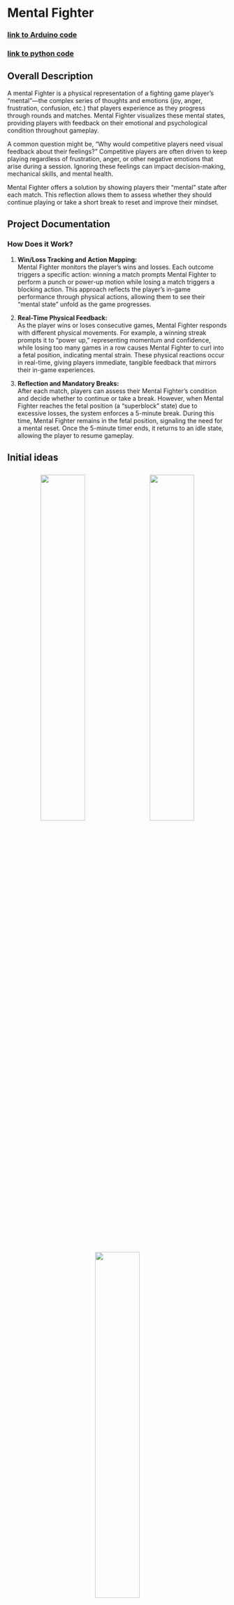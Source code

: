 # Mental Fighter 

### [link to Arduino code](https://github.com/AmanH41/CPSC599A3DOC/blob/cc9605b9d78068a5d29ef69d67d70569dc6ad710/A3.ino)
### [link to python code](https://github.com/AmanH41/CPSC599A3DOC/blob/cc9605b9d78068a5d29ef69d67d70569dc6ad710/599A3payerData.py)


## Overall Description
A mental Fighter is a physical representation of a fighting game player’s “mental”—the complex series of thoughts and emotions (joy, anger, frustration, confusion, etc.) that players experience as they progress through rounds and matches. Mental Fighter visualizes these mental states, providing players with feedback on their emotional and psychological condition throughout gameplay.

A common question might be, “Why would competitive players need visual feedback about their feelings?” Competitive players are often driven to keep playing regardless of frustration, anger, or other negative emotions that arise during a session. Ignoring these feelings can impact decision-making, mechanical skills, and mental health.

Mental Fighter offers a solution by showing players their “mental” state after each match. This reflection allows them to assess whether they should continue playing or take a short break to reset and improve their mindset.
## Project Documentation 
### How Does it Work?

1. **Win/Loss Tracking and Action Mapping:**  
Mental Fighter monitors the player’s wins and losses. Each outcome triggers a specific action: winning a match prompts Mental Fighter to perform a punch or power-up motion while losing a match triggers a blocking action. This approach reflects the player’s in-game performance through physical actions, allowing them to see their “mental state” unfold as the game progresses.

2. **Real-Time Physical Feedback:**  
As the player wins or loses consecutive games, Mental Fighter responds with different physical movements. For example, a winning streak prompts it to “power up,” representing momentum and confidence, while losing too many games in a row causes Mental Fighter to curl into a fetal position, indicating mental strain. These physical reactions occur in real-time, giving players immediate, tangible feedback that mirrors their in-game experiences.

3. **Reflection and Mandatory Breaks:**  
After each match, players can assess their Mental Fighter’s condition and decide whether to continue or take a break. However, when Mental Fighter reaches the fetal position (a “superblock” state) due to excessive losses, the system enforces a 5-minute break. During this time, Mental Fighter remains in the fetal position, signaling the need for a mental reset. Once the 5-minute timer ends, it returns to an idle state, allowing the player to resume gameplay.


## Initial ideas
<div style="text-align: center;">
    <img src="CPSC599A2Images/Assignment 2_241106_215100_1.jpg" style="width: 45%; height: auto; display: inline-block; margin: 10px;">
   <img src="CPSC599A2Images/Assignment 2_241106_215100_2.jpg" style="width: 45%; height: auto; display: inline-block; margin: 10px;">
    <img src="CPSC599A2Images/Assignment 2_241106_215100_3.jpg" style="width: 45%; height: auto; display: inline-block; margin: 10px;">
   <p> Initially, my ideas centered around creating a figure that would move based on some form of data—though I wasn't sure at the time what that data would represent. Other concepts included a physical representation of a person’s mental state, embodied by a “brain” that would animate, and a robot with hotspots around its body that would move or glow in response to data inputs.

As I refined these ideas, I focused more on concepts inspired by my passion for fighting games and competitive spirit. This led me to develop ideas that capture that drive, translating the emotional and mental intensity of gameplay into physical actions and expressions.</p>
</div>

## Prototypes 
<style>
  .prototype-images {
    width: auto;           /* Allow width to scale naturally */
    height: 25rem;         /* Set a consistent height for all images */
    max-width: 55%;        /* Limit the width to a reasonable percentage */
    display: inline-block;
    margin: 10px;
  }
</style>

<div style="text-align: center;">
  <img src="CPSC599A2Images/IMG_0336.PNG" class="prototype-images">
  <img src="CPSC599A2Images/IMG_0337.PNG" class="prototype-images">
  <img src="CPSC599A2Images/IMG_0338.PNG" class="prototype-images">
  <img src="CPSC599A2Images/IMG_0339.PNG" class="prototype-images">
  <p>
These early prototypes explored using a single servo to control the entire arm for punch and block actions. Initially, controlling the shoulder/upper arm was straightforward, but getting the forearm to move smoothly was challenging. I rigged a mechanism to keep the fist vertical relative to the shoulder, allowing it to transition easily between punch and block positions. However, the main issue was friction: as the arm moved horizontally, it often got caught on the edges of the cardboard base due to the angle and stability of the structure.

To reduce friction, I added tape, which helped when moving the arm manually. However, the servo motor couldn’t push and pull the arm effectively, as the structure’s alignment wasn’t precise enough, causing it to snag at certain points. The second prototype was essentially a 3D version of the first, which I hoped would have greater structural integrity. However, testing revealed similar issues with friction and alignment, preventing smooth movement.</p>
</div>

<div style="text-align: center;">
  <img src="CPSC599A2Images/IMG_0340.PNG" class="prototype-images">
  <img src="CPSC599A2Images/IMG_0341.PNG" class="prototype-images">
  <img src="CPSC599A2Images/IMG_0342.PNG" class="prototype-images">
  <img src="CPSC599A2Images/IMG_0343.PNG" class="prototype-images">
  <p>The third prototype served as a precursor to the final version. In this iteration, I decided to add an internal servo specifically for moving the forearm, which allowed for greater control of the entire arm and provided additional options for expressive actions.

For the final version, I further enhanced the design by adding legs, as the torso alone felt incomplete. The legs now contribute to the “block” and “super block” animations, creating a more dynamic range of expressions and enabling potential future features, like kicks. With a more humanoid figure in place, I also added a head to complete the design and give Mental Fighter a fully rounded appearance.</p>
</div>

<div style="text-align: center;">
  <img src="CPSC599A2Images/mental_fighter.JPG" class="prototype-images">
  <p>The for A3 improvements</p>
</div>


### Circuit Schematic Diagram
<div style="text-align: center;">
  <img src="CPSC599A2Images/CPSC599A2Circuit.PNG" style="width: 85%; height: auto; display: inline-block; margin: 10px;">
</div>

### Demo Video [link to video](https://youtu.be/mXJikWVIHtw)
<div style="text-align: center;">
  <iframe width="560" height="315" src="https://youtu.be/mXJikWVIHtw" 
  title="YouTube video player" frameborder="0" allow="accelerometer; autoplay; clipboard-write; encrypted-media; gyroscope; picture-in-picture" allowfullscreen>
  </iframe>
</div>

## Refrence 
<a href="https://docs.arduino.cc/learn/electronics/servo-motors/">Guide for servo motors </a><br>
<a href="https://www.youtube.com/watch?v=tF3-zdU4qhw&ab_channel=TD_Sculptures%26Crafts">tutorial helped with building mental fighters body </a><br>
<a href="https://www.youtube.com/watch?v=4tjkLSWzl_g&list=PL9ZvIWB2N7tS1Q2JEs3H-poSWc0xKp8f8&ab_channel=PaperPatriot">this tutorial also helped with building mental fighters body </a>


